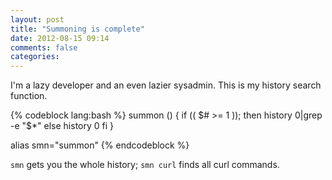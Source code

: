 ```yaml
---
layout: post
title: "Summoning is complete"
date: 2012-08-15 09:14
comments: false
categories: 
---
```


I'm a lazy developer and an even lazier sysadmin. This is my history search function.

{% codeblock lang:bash %}
summon () {
  if (( $# >= 1 )); then
    history 0|grep -e "$*"
  else
    history 0
  fi
}
 
alias smn="summon"
{% endcodeblock %}

`smn` gets you the whole history; `smn curl` finds all curl commands.

